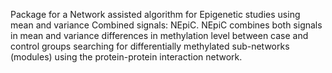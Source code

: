 Package for a Network assisted algorithm for Epigenetic studies using mean and variance Combined signals: NEpiC. NEpiC combines both signals in mean and variance differences in methylation level between case and control groups searching for differentially methylated sub-networks (modules) using the protein-protein interaction network.
